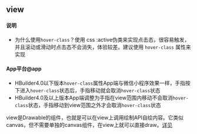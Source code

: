 ## view

<!-- UTSCOMJSON.view.description -->

<!-- UTSCOMJSON.view.attribute -->

#### 说明

- 为什么使用`hover-class`？使用 css :active伪类来实现点击态，很容易触发，并且滚动或滑动时点击态不会消失，体验较差。建议使用 `hover-class` 属性来实现


<!-- UTSCOMJSON.view.event -->

<!-- UTSCOMJSON.view.compatibility -->

#### App平台@app
- HBuilder4.0以下版本`hover-class`属性App端与微信小程序效果一样，手指按下进入`hover-class`状态后，手指移动就会取消`hover-class`状态
- HBuilder4.0及以上版本App端调整为手指在view范围内移动不会取消`hover-class`状态，手指移动到view范围之外才会取消`hover-class`状态


<!-- UTSCOMJSON.view.children -->

<!-- UTSCOMJSON.view.example -->

<!-- UTSCOMJSON.view.reference -->

view是Drawable的组件，也就是可以在view上调用绘制API自绘内容。它类似canvas，但不需要单独的canvas组件，在view上就可以直接draw。[详见](../dom/drawablecontext.md)
